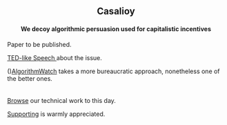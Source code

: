 
<div align="center">
  
 ## Casalioy

#### We decoy algorithmic persuasion used for capitalistic incentives   
</div>

Paper to be published.  



[ TED-like Speech ](https://www.youtube.com/watch?v=anEykhlBd-Q&list=PLCPB2VbYbLG1gBDKObjjCpX4vaK-5hRVb&t=828) about the issue.


()[AlgorithmWatch](https://algorithmwatch.org/de/) takes a more bureaucratic approach, nonetheless one of the better ones.
<br><br><br>
[Browse](https://github.com/casalioy) our technical work to this day.


[Supporting](https://buymeacoffee.com/CASALIOY) is warmly appreciated.
